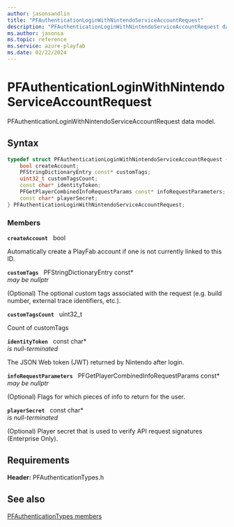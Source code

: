 ```yaml
---
author: jasonsandlin
title: "PFAuthenticationLoginWithNintendoServiceAccountRequest"
description: "PFAuthenticationLoginWithNintendoServiceAccountRequest data model."
ms.author: jasonsa
ms.topic: reference
ms.service: azure-playfab
ms.date: 02/22/2024
---
```


# PFAuthenticationLoginWithNintendoServiceAccountRequest  

PFAuthenticationLoginWithNintendoServiceAccountRequest data model.  

## Syntax  
  
```cpp
typedef struct PFAuthenticationLoginWithNintendoServiceAccountRequest {  
    bool createAccount;  
    PFStringDictionaryEntry const* customTags;  
    uint32_t customTagsCount;  
    const char* identityToken;  
    PFGetPlayerCombinedInfoRequestParams const* infoRequestParameters;  
    const char* playerSecret;  
} PFAuthenticationLoginWithNintendoServiceAccountRequest;  
```
  
### Members  
  
**`createAccount`** &nbsp; bool  
  
Automatically create a PlayFab account if one is not currently linked to this ID.
  
**`customTags`** &nbsp; PFStringDictionaryEntry const*  
*may be nullptr*  
  
(Optional) The optional custom tags associated with the request (e.g. build number, external trace identifiers, etc.).
  
**`customTagsCount`** &nbsp; uint32_t  
  
Count of customTags
  
**`identityToken`** &nbsp; const char*  
*is null-terminated*  
  
The JSON Web token (JWT) returned by Nintendo after login.
  
**`infoRequestParameters`** &nbsp; PFGetPlayerCombinedInfoRequestParams const*  
*may be nullptr*  
  
(Optional) Flags for which pieces of info to return for the user.
  
**`playerSecret`** &nbsp; const char*  
*is null-terminated*  
  
(Optional) Player secret that is used to verify API request signatures (Enterprise Only).
  
  
## Requirements  
  
**Header:** PFAuthenticationTypes.h
  
## See also  
[PFAuthenticationTypes members](../pfauthenticationtypes_members.md)  

  
  
